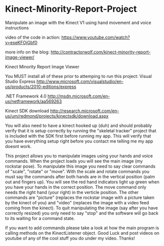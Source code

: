 # Kinect-Minority-Report-Project
Manipulate an image with the Kinect V1 using hand movement and voice instructions

video of the code in action:
https://www.youtube.com/watch?v=eseKFOjGbf0


more info on the blog:
http://contractorwolf.com/kinect-minority-report-image-viewer/



Kinect Minority Report Image Viewer

You MUST install all of these prior to attemping to run this project:
Visual Studio Express
http://www.microsoft.com/visualstudio/en-us/products/2010-editions/express

.NET Framework 4.0
http://msdn.microsoft.com/en-us/netframework/aa569263

Kinect SDK download
http://research.microsoft.com/en-us/um/redmond/projects/kinectsdk/download.aspx


You will also need to have a kinect hooked up (duh) and should probably verify that it is setup correctly by running the "skeletal tracker" project that is included with the SDK first before running my app.  This will verify that you have everything setup right before you contact me telling me my app doesnt work.

This project allows you to manipulate images using your hands and voice commands. When the project loads you will see the main 
image (my rockstar pose).  To manipulate this image you need to say clear commands of "scale", "rotate" or "move".  With the 
scale and rotate commands you must say the commands after both hands are in the vertical position (palm out and fingers up). 
You will see the red hand indicators light up green when you have your hands in the correct position. The move command only needs 
the right hand (your right) in the verticle position.  The other commands are "picture" (replaces the rockstar image with a 
picture taken by the kinect of you) and "video" (replaces the image with a video feed coming from the kinect). To quit
manipulating the image (say after you have correctly resized) you only need to say "stop" and the software will go back to its 
waiting for a command state.

If you want to add commands please take a look at how the main program is calling methods on the KinectListener object.  Good Luck and post videos on youtube of any of the cool stuff you do under my video.  Thanks!
